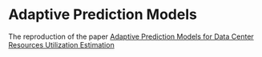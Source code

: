 # Adaptive Prediction Models

The reproduction of the paper [Adaptive Prediction Models for Data Center Resources Utilization Estimation](https://ieeexplore.ieee.org/document/8786216)


